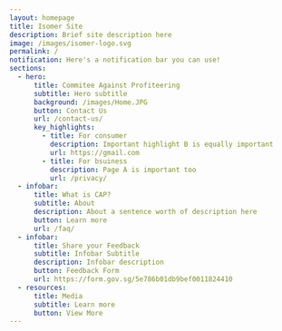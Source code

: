 ```yaml
---
layout: homepage
title: Isomer Site
description: Brief site description here
image: /images/isomer-logo.svg
permalink: /
notification: Here's a notification bar you can use!
sections:
  - hero:
      title: Commitee Against Profiteering
      subtitle: Hero subtitle
      background: /images/Home.JPG
      button: Contact Us
      url: /contact-us/
      key_highlights:
        - title: For consumer
          description: Important highlight B is equally important
          url: https://gmail.com
        - title: For bsuiness
          description: Page A is important too
          url: /privacy/
  - infobar:
      title: What is CAP?
      subtitle: About
      description: About a sentence worth of description here
      button: Learn more
      url: /faq/
  - infobar:
      title: Share your Feedback
      subtitle: Infobar Subtitle
      description: Infobar description
      button: Feedback Form
      url: https://form.gov.sg/5e786b01db9bef0011824410
  - resources:
      title: Media
      subtitle: Learn more
      button: View More
---
```


